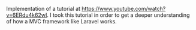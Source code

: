 Implementation of a tutorial at https://www.youtube.com/watch?v=6ERdu4k62wI. I took this tutorial in order to get a deeper understanding of how a MVC framework like Laravel works.
